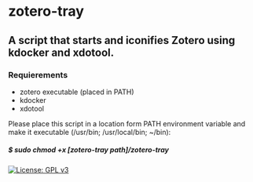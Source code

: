 # zotero-tray
## A script that starts and iconifies Zotero using kdocker and xdotool.

### Requierements
- zotero executable (placed in PATH)
- kdocker
- xdotool 

Please place this script in a location form PATH environment variable and make it executable (/usr/bin; /usr/local/bin; ~/bin):
##### $ sudo chmod +x \[zotero-tray path\]/zotero-tray

[![License: GPL v3](https://img.shields.io/badge/License-GPL%20v3-blue.svg)](https://www.gnu.org/licenses/gpl-3.0)
